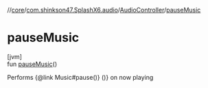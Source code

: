 //[core](../../../index.md)/[com.shinkson47.SplashX6.audio](../index.md)/[AudioController](index.md)/[pauseMusic](pause-music.md)

# pauseMusic

[jvm]\
fun [pauseMusic](pause-music.md)()

Performs {@link Music#pause()} ()} on now playing
